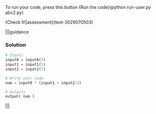 To run your code, press this button {Run the code}(python run-user.py abc2.py)

{Check It!|assessment}(test-3029070503)

|||guidance
### Solution
```python
# Inputs
input0 = input0(3)
input1 = input1(5)
input2 = input2(7)

# Write your code 
num = input0 * (input1 + input2/3)

# Outputs
output( num )
```
|||
